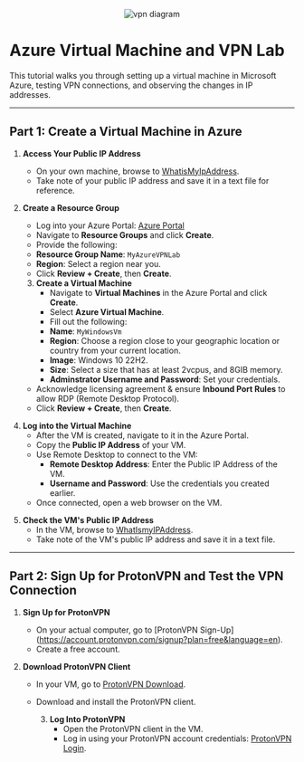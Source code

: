 <p align="center">
<img src="https://i.imgur.com/r8S0B8F.png" alt="vpn diagram"/>
</p>

# Azure Virtual Machine and VPN Lab

This tutorial walks you through setting up a virtual machine in Microsoft Azure, testing VPN connections, and observing the changes in IP addresses. 

---

## Part 1: Create a Virtual Machine in Azure

1. **Access Your Public IP Address**
   - On your own machine, browse to [WhatisMyIpAddress](https://whatismyipaddress.com/).
   - Take note of your public IP address and save it in a text file for reference.

2. **Create a Resource Group**
   - Log into your Azure Portal: [Azure Portal](https://portal.azure.com/)
   - Navigate to **Resource Groups** and click **Create**.
   - Provide the following:
   - **Resource Group Name**: `MyAzureVPNLab`
   - **Region**: Select a region near you.
   - Click **Review + Create**, then **Create**.

   3. **Create a Virtual Machine**
      - Navigate to **Virtual Machines** in the Azure Portal and click **Create**.
      - Select **Azure Virtual Machine**.
      - Fill out the following:
      - **Name**: `MyWindowsVm`
      - **Region**: Choose a region close to your geographic location or country from your current location.
      - **Image**: Windows 10 22H2.
      - **Size**: Select a size that has at least 2vcpus, and 8GIB memory.
      - **Adminstrator Username and Password**: Set your credentials.
    - Acknowledge licensing agreement & ensure **Inbound Port Rules** to allow RDP (Remote Desktop Protocol).
     - Click **Review + Create**, then **Create**.

<p>
  
</p>

4. **Log into the Virtual Machine**
   - After the VM is created, navigate to it in the Azure Portal.
   - Copy the **Public IP Address** of your VM.
   - Use Remote Desktop to connect to the VM:
     - **Remote Desktop Address**: Enter the Public IP Address of the VM.
     - **Username and Password**: Use the credentials you created earlier.
    - Once connected, open a web browser on the VM.
     
<p>
  
</p>

5. **Check the VM's Public IP Address**
   - In the VM, browse to [WhatIsmyIPAddress](https://whatismyipaddress.com/).
   - Take note of the VM's public IP address and save it in a text file.

---

## Part 2: Sign Up for ProtonVPN and Test the VPN Connection

1. **Sign Up for ProtonVPN**
   - On your actual computer, go to [ProtonVPN Sign-Up] (https://account.protonvpn.com/signup?plan=free&language=en).
   - Create a free account.

2. **Download ProtonVPN Client**
   - In your VM, go to [ProtonVPN Download](https://protonvpn.com/download/).
   - Download and install the ProtonVPN client.
  
     3. **Log Into ProtonVPN**
        - Open the ProtonVPN client in the VM.
        - Log in using your ProtonVPN account credentials: [ProtonVPN Login](https://account.protonvpn.com/login).













